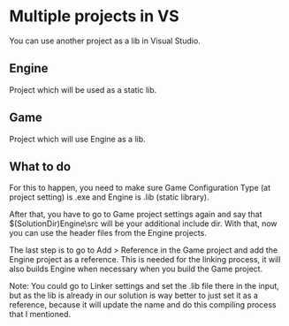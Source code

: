 # Multiple projects in VS
You can use another project as a lib in Visual Studio.

## Engine
Project which will be used as a static lib.

## Game
Project which will use Engine as a lib.

## What to do
For this to happen, you need to make sure Game Configuration Type (at project setting) is .exe and Engine is .lib (static library).

After that, you have to go to Game project settings again and say that $(SolutionDir)Engine\src will be your additional include dir. With that, now you can use the header files from the Engine projects.

The last step is to go to Add > Reference in the Game project and add the Engine project as a reference. This is needed for the linking process, it will also builds Engine when necessary when you build the Game project.

Note: You could go to Linker settings and set the .lib file there in the input, but as the lib is already in our solution is way better to just set it as a reference, because it will update the name and do this compiling process that I mentioned.